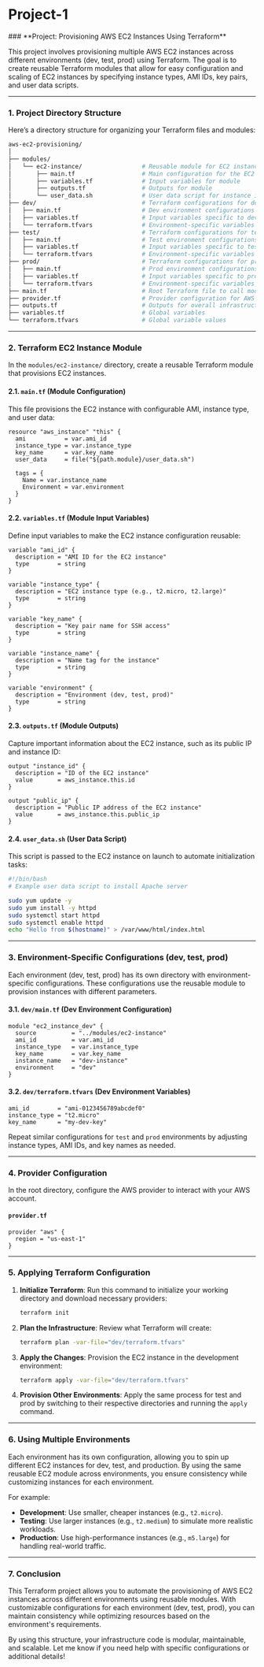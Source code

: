 <h1>Project-1</h1>
### **Project: Provisioning AWS EC2 Instances Using Terraform**

This project involves provisioning multiple AWS EC2 instances across different environments (dev, test, prod) using Terraform. The goal is to create reusable Terraform modules that allow for easy configuration and scaling of EC2 instances by specifying instance types, AMI IDs, key pairs, and user data scripts.

---

### **1. Project Directory Structure**

Here’s a directory structure for organizing your Terraform files and modules:

```bash
aws-ec2-provisioning/
│
├── modules/
│   └── ec2-instance/                 # Reusable module for EC2 instance
│       ├── main.tf                   # Main configuration for the EC2 instance
│       ├── variables.tf              # Input variables for module
│       ├── outputs.tf                # Outputs for module
│       └── user_data.sh              # User data script for instance initialization
├── dev/                              # Terraform configurations for dev environment
│   ├── main.tf                       # Dev environment configurations
│   ├── variables.tf                  # Input variables specific to dev
│   └── terraform.tfvars              # Environment-specific variables
├── test/                             # Terraform configurations for test environment
│   ├── main.tf                       # Test environment configurations
│   ├── variables.tf                  # Input variables specific to test
│   └── terraform.tfvars              # Environment-specific variables
├── prod/                             # Terraform configurations for prod environment
│   ├── main.tf                       # Prod environment configurations
│   ├── variables.tf                  # Input variables specific to prod
│   └── terraform.tfvars              # Environment-specific variables
├── main.tf                           # Root Terraform file to call modules
├── provider.tf                       # Provider configuration for AWS
├── outputs.tf                        # Outputs for overall infrastructure
├── variables.tf                      # Global variables
└── terraform.tfvars                  # Global variable values
```

---

### **2. Terraform EC2 Instance Module**

In the `modules/ec2-instance/` directory, create a reusable Terraform module that provisions EC2 instances.

#### **2.1. `main.tf` (Module Configuration)**

This file provisions the EC2 instance with configurable AMI, instance type, and user data:

```hcl
resource "aws_instance" "this" {
  ami           = var.ami_id
  instance_type = var.instance_type
  key_name      = var.key_name
  user_data     = file("${path.module}/user_data.sh")

  tags = {
    Name = var.instance_name
    Environment = var.environment
  }
}
```

#### **2.2. `variables.tf` (Module Input Variables)**

Define input variables to make the EC2 instance configuration reusable:

```hcl
variable "ami_id" {
  description = "AMI ID for the EC2 instance"
  type        = string
}

variable "instance_type" {
  description = "EC2 instance type (e.g., t2.micro, t2.large)"
  type        = string
}

variable "key_name" {
  description = "Key pair name for SSH access"
  type        = string
}

variable "instance_name" {
  description = "Name tag for the instance"
  type        = string
}

variable "environment" {
  description = "Environment (dev, test, prod)"
  type        = string
}
```

#### **2.3. `outputs.tf` (Module Outputs)**

Capture important information about the EC2 instance, such as its public IP and instance ID:

```hcl
output "instance_id" {
  description = "ID of the EC2 instance"
  value       = aws_instance.this.id
}

output "public_ip" {
  description = "Public IP address of the EC2 instance"
  value       = aws_instance.this.public_ip
}
```

#### **2.4. `user_data.sh` (User Data Script)**

This script is passed to the EC2 instance on launch to automate initialization tasks:

```bash
#!/bin/bash
# Example user data script to install Apache server

sudo yum update -y
sudo yum install -y httpd
sudo systemctl start httpd
sudo systemctl enable httpd
echo "Hello from $(hostname)" > /var/www/html/index.html
```

---

### **3. Environment-Specific Configurations (dev, test, prod)**

Each environment (dev, test, prod) has its own directory with environment-specific configurations. These configurations use the reusable module to provision instances with different parameters.

#### **3.1. `dev/main.tf` (Dev Environment Configuration)**

```hcl
module "ec2_instance_dev" {
  source          = "../modules/ec2-instance"
  ami_id          = var.ami_id
  instance_type   = var.instance_type
  key_name        = var.key_name
  instance_name   = "dev-instance"
  environment     = "dev"
}
```

#### **3.2. `dev/terraform.tfvars` (Dev Environment Variables)**

```hcl
ami_id        = "ami-0123456789abcdef0"
instance_type = "t2.micro"
key_name      = "my-dev-key"
```

Repeat similar configurations for `test` and `prod` environments by adjusting instance types, AMI IDs, and key names as needed.

---

### **4. Provider Configuration**

In the root directory, configure the AWS provider to interact with your AWS account.

#### **`provider.tf`**

```hcl
provider "aws" {
  region = "us-east-1"
}
```

---

### **5. Applying Terraform Configuration**

1. **Initialize Terraform**: Run this command to initialize your working directory and download necessary providers:

   ```bash
   terraform init
   ```

2. **Plan the Infrastructure**: Review what Terraform will create:

   ```bash
   terraform plan -var-file="dev/terraform.tfvars"
   ```

3. **Apply the Changes**: Provision the EC2 instance in the development environment:

   ```bash
   terraform apply -var-file="dev/terraform.tfvars"
   ```

4. **Provision Other Environments**: Apply the same process for test and prod by switching to their respective directories and running the `apply` command.

---

### **6. Using Multiple Environments**

Each environment has its own configuration, allowing you to spin up different EC2 instances for dev, test, and production. By using the same reusable EC2 module across environments, you ensure consistency while customizing instances for each environment.

For example:
- **Development**: Use smaller, cheaper instances (e.g., `t2.micro`).
- **Testing**: Use larger instances (e.g., `t2.medium`) to simulate more realistic workloads.
- **Production**: Use high-performance instances (e.g., `m5.large`) for handling real-world traffic.

---

### **7. Conclusion**

This Terraform project allows you to automate the provisioning of AWS EC2 instances across different environments using reusable modules. With customizable configurations for each environment (dev, test, prod), you can maintain consistency while optimizing resources based on the environment's requirements.

By using this structure, your infrastructure code is modular, maintainable, and scalable. Let me know if you need help with specific configurations or additional details!
